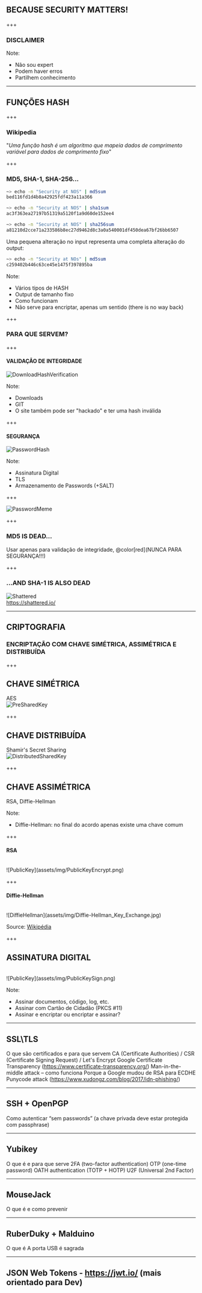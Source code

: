 ## BECAUSE SECURITY MATTERS!

+++

### DISCLAIMER

Note:

- Não sou expert
- Podem haver erros
- Partilhem conhecimento

---

## FUNÇÕES HASH

+++

### Wikipedia
"_Uma função hash é um algoritmo que mapeia dados de comprimento variável para dados de comprimento fixo_"

+++

### MD5, SHA-1, SHA-256...
```bash
~> echo -n "Security at NOS" | md5sum
bed116fd1d4b8a42925fdf423a11a366

~> echo -n "Security at NOS" | sha1sum
ac3f363ea27197b51319a5120f1a9d60de152ee4

~> echo -n "Security at NOS" | sha256sum
a81210d2cce71a233586b8ec27d9462d8c3a0a540001df450dea67bf26bb6507
```

Uma pequena alteração no input representa uma completa alteração do output:
```bash
~> echo -n "Security at NOs" | md5sum
c259402b446c63ce45e1475f397895ba
```

Note:

- Vários tipos de HASH
- Output de tamanho fixo
- Como funcionam
- Não serve para encriptar, apenas um sentido (there is no way back)

+++

### PARA QUE SERVEM?

+++

#### VALIDAÇÃO DE INTEGRIDADE

![DownloadHashVerification](assets/img/DownloadHashVerification.png)

Note:

- Downloads
- GIT
- O site também pode ser "hackado" e ter uma hash inválida

+++

#### SEGURANÇA

![PasswordHash](assets/img/PasswordHash.png)

Note:

- Assinatura Digital
- TLS
- Armazenamento de Passwords (+SALT)

+++

![PasswordMeme](assets/img/PasswordMeme.jpg)

+++

### MD5 IS DEAD...
Usar apenas para validação de integridade, @color[red](NUNCA PARA SEGURANÇA!!!)

+++

### ...AND SHA-1 IS ALSO DEAD

![Shattered](assets/img/ShatteredLogo.png)
<br>
https://shattered.io/

---

## CRIPTOGRAFIA
### ENCRIPTAÇÃO COM CHAVE SIMÉTRICA, ASSIMÉTRICA E DISTRIBUÍDA

+++

## CHAVE SIMÉTRICA

AES
<br>
![PreSharedKey](assets/img/PreSharedKey.png)

+++

## CHAVE DISTRIBUÍDA

Shamir's Secret Sharing
<br>
![DistributedSharedKey](assets/img/DistributedSharedKey.png)

+++

## CHAVE ASSIMÉTRICA

RSA, Diffie-Hellman

Note:

- Diffie-Hellman: no final do acordo apenas existe uma chave comum

+++

#### RSA

<br>
![PublicKey](assets/img/PublicKeyEncrypt.png)

+++

#### Diffie-Hellman

<br>
![DiffieHellman](assets/img/Diffie-Hellman_Key_Exchange.jpg)

Source: [Wikipédia](https://pt.wikipedia.org/wiki/Diffie-Hellman)

+++

## ASSINATURA DIGITAL

<br>
![PublicKey](assets/img/PublicKeySign.png)

Note:

- Assinar documentos, código, log, etc.
- Assinar com Cartão de Cidadão (PKCS \#11)
- Assinar e encriptar ou encriptar e assinar?

---

## SSL\\TLS
O que são certificados e para que servem
CA (Certificate Authorities) / CSR (Certificate Signing Request) / Let's Encrypt
Google Certificate Transparency (https://www.certificate-transparency.org/)
Man-in-the-middle attack – como funciona
Porque a Google mudou de RSA para ECDHE
Punycode attack (https://www.xudongz.com/blog/2017/idn-phishing/)

---

## SSH + OpenPGP
Como autenticar “sem passwords” (a chave privada deve estar protegida com passphrase)

---

## Yubikey
O que é e para que serve
2FA (two-factor authentication)
  OTP (one-time password)
  OATH authentication (TOTP + HOTP)
  U2F (Universal 2nd Factor)

---

## MouseJack
O que é e como prevenir

---

## RuberDuky + Malduino
O que é
A porta USB é sagrada

---

## JSON Web Tokens - https://jwt.io/ (mais orientado para Dev)
